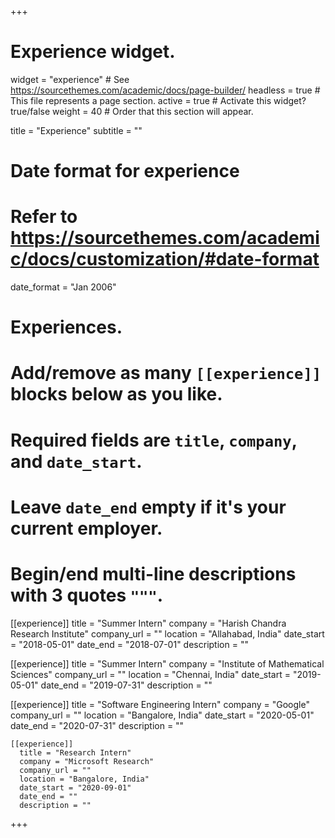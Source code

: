 +++
# Experience widget.
widget = "experience"  # See https://sourcethemes.com/academic/docs/page-builder/
headless = true  # This file represents a page section.
active = true  # Activate this widget? true/false
weight = 40  # Order that this section will appear.

title = "Experience"
subtitle = ""

# Date format for experience
#   Refer to https://sourcethemes.com/academic/docs/customization/#date-format
date_format = "Jan 2006"

# Experiences.
#   Add/remove as many `[[experience]]` blocks below as you like.
#   Required fields are `title`, `company`, and `date_start`.
#   Leave `date_end` empty if it's your current employer.
#   Begin/end multi-line descriptions with 3 quotes `"""`.
[[experience]]
  title = "Summer Intern"
  company = "Harish Chandra Research Institute"
  company_url = ""
  location = "Allahabad, India"
  date_start = "2018-05-01"
  date_end = "2018-07-01"
  description = ""

[[experience]]
  title = "Summer Intern"
  company = "Institute of Mathematical Sciences"
  company_url = ""
  location = "Chennai, India"
  date_start = "2019-05-01"
  date_end = "2019-07-31"
  description = ""

  [[experience]]
    title = "Software Engineering Intern"
    company = "Google"
    company_url = ""
    location = "Bangalore, India"
    date_start = "2020-05-01"
    date_end = "2020-07-31"
    description = ""

    [[experience]]
      title = "Research Intern"
      company = "Microsoft Research"
      company_url = ""
      location = "Bangalore, India"
      date_start = "2020-09-01"
      date_end = ""
      description = ""

+++
